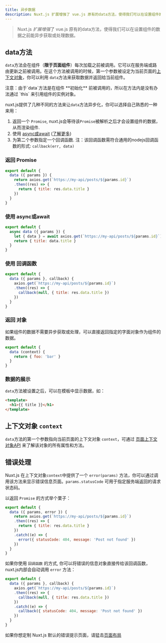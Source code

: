 ```yaml
---
title: 异步数据
description: Nuxt.js 扩展增强了 vue.js 原有的data方法，使得我们可以在设置组件的数据之前能异步获取或处理数据。
---
```


> Nuxt.js *扩展增强*了 vue.js 原有的data方法，使得我们可以在设置组件的数据之前能异步获取或处理数据。

## data方法

`data`方法会在组件（**限于页面组件**）每次加载之前被调用。它可以在服务端或路由更新之前被调用。在这个方法被调用的时候，第一个参数被设定为当前页面的[上下文对象](/api/pages-context)，你可以利用 `data`方法来获取数据并返回给当前组件。
<div class="Alert Alert--orange">注意：由于`data`方法是在组件 **初始化** 前被调用的，所以在方法内是没有办法通过 `this` 来引用组件的实例对象。</div>

nuxt.js提供了几种不同的方法来让`data`方法异步化，你可以选择自己熟悉的一种来用：

1. 返回一个 `Promise`, nuxt.js会等待该`Promise`被解析之后才会设置组件的数据，从而渲染组件.
2. 使用 [async或await](https://github.com/lukehoban/ecmascript-asyncawait) ([了解更多](https://zeit.co/blog/async-and-await))
3. 为第二个参数指定一个回调函数. 注：该回调函数需符合通用的nodejs回调函数的形式: `callback(err, data)`

### 返回 Promise
```js
export default {
  data ({ params }) {
    return axios.get(`https://my-api/posts/${params.id}`)
    .then((res) => {
      return { title: res.data.title }
    })
  }
}
```

### 使用 async或await
```js
export default {
  async data ({ params }) {
    let { data } = await axios.get(`https://my-api/posts/${params.id}`)
    return { title: data.title }
  }
}
```

### 使用 回调函数
```js
export default {
  data ({ params }, callback) {
    axios.get(`https://my-api/posts/${params.id}`)
    .then((res) => {
      callback(null, { title: res.data.title })
    })
  }
}
```

### 返回 对象

如果组件的数据不需要异步获取或处理，可以直接返回指定的字面对象作为组件的数据。

```js
export default {
  data (context) {
    return { foo: 'bar' }
  }
}
```

### 数据的展示

`data`方法被设置之后，可以在模板中显示数据，如：

```html
<template>
  <h1>{{ title }}</h1>
</template>
```

## 上下文对象 `context`

`data`方法的第一个参数指向当前页面的上下文对象 `context`，可通过 [页面上下文对象API](/api/pages-context) 来了解该对象的所有属性和方法。

## 错误处理

Nuxt.js 在上下文对象`context`中提供了一个 `error(params)` 方法，你可以通过调用该方法来显示错误信息页面。`params.statusCode` 可用于指定服务端返回的请求状态码。

以返回 `Promise` 的方式举个栗子：
```js
export default {
  data ({ params, error }) {
    return axios.get(`https://my-api/posts/${params.id}`)
    .then((res) => {
      return { title: res.data.title }
    })
    .catch((e) => {
      error({ statusCode: 404, message: 'Post not found' })
    })
  }
}
```

如果你使用 `回调函数` 的方式, 你可以将错误的信息对象直接传给该回调函数， nuxt.js内部会自动调用 `error` 方法：
```js
export default {
  data ({ params }, callback) {
    axios.get(`https://my-api/posts/${params.id}`)
    .then((res) => {
      callback(null, { title: res.data.title })
    })
    .catch((e) => {
      callback({ statusCode: 404, message: 'Post not found' })
    })
  }
}
```

如果你想定制 Nuxt.js 默认的错误提示页面，请猛击[页面布局](/guide/layouts#error-page)